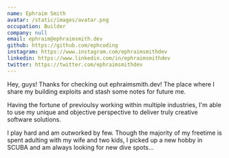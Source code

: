 ```yaml
---
name: Ephraim Smith
avatar: /static/images/avatar.png
occupation: Builder
company: null
email: ephraim@ephraimsmith.dev
github: https://github.com/ephcoding
instagram: https://www.instagram.com/ephraimsmithdev
linkedin: https://www.linkedin.com/in/ephraimsmithdev
twitter: https://twitter.com/ephraimsmithdev
---
```


Hey, guys! Thanks for checking out ephraimsmith.dev! The place where I share my building exploits and stash some notes for future me.

Having the fortune of previoulsy working within multiple industries, I'm able to use my unique and objective perspective to deliver truly creative software solutions.

I play hard and am outworked by few. Though the majority of my freetime is spent adulting with my wife and two kids, I picked up a new hobby in SCUBA and am always looking for new dive spots...
